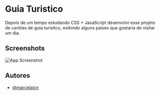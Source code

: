 
# Guia Turistico

Depois de um tempo estudando CSS + JavaScript
desenvolvi esse projeto de 
cartões de guia turistico, exibindo alguns países que gostaria de visitar um dia. 





## Screenshots

![App Screenshot](https://i.postimg.cc/ZbMyBh0S/7779.jpg)




## Autores

- [@marcelajcn](https://www.github.com/marcelajcn)

